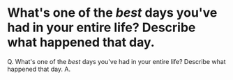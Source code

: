 # What's one of the *best* days you've had in your entire life? Describe what happened that day.
Q. What's one of the *best* days you've had in your entire life? Describe what happened that day.
A. 

<!-- #p1 -->

<!-- {BearID:295A9ECC-3D8D-4DDD-8EF2-01C214A6C64E-92666-0000AE8F0E433A1B} -->
